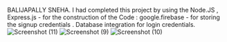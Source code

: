 BALIJAPALLY SNEHA.
I had completed this  project by using the Node.JS , Express.js - for the construction of the Code : google.firebase - for storing the signup credentials . Database integration for login credentials.
![Screenshot (11)](https://user-images.githubusercontent.com/93463029/205483892-eb216cb6-c755-4da3-95c1-cfdb0cf7e172.png)
![Screenshot (9)](https://user-images.githubusercontent.com/93463029/205484040-64a04c69-2b4e-493a-8da2-ce1de2669499.png)
![Screenshot (10)](https://user-images.githubusercontent.com/93463029/205484070-806f89b1-5350-4030-82f0-949ad0977b18.png)
